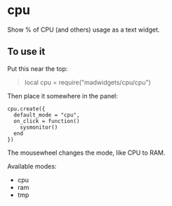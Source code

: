 # cpu

Show % of CPU (and others) usage as a text widget.

## To use it

Put this near the top:
>local cpu = require("madwidgets/cpu/cpu")

Then place it somewhere in the panel:

```
cpu.create({
  default_mode = "cpu",
  on_click = function()
    sysmonitor()
  end
})
```

The mousewheel changes the mode, like CPU to RAM.

Available modes:

- cpu
- ram
- tmp